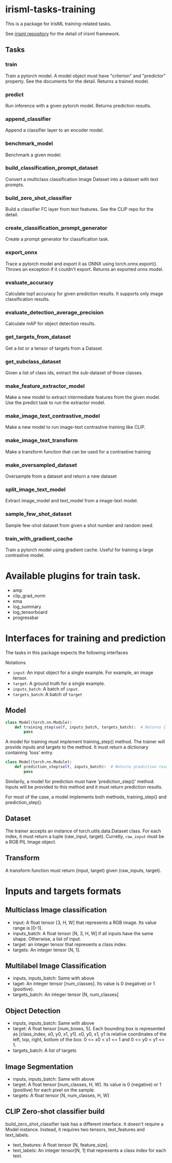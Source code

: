 # irisml-tasks-training

This is a package for IrisML training-related tasks.

See [irisml repository](https://github.com/microsoft/irisml) for the detail of irisml framework.

## Tasks

### train
Train a pytorch model. A model object must have "criterion" and "predictor" property. See the documents for the detail. Returns a trained model.

### predict
Run inference with a given pytorch model. Returns prediction results.

### append_classifier
Append a classifier layer to an encoder model.

### benchmark_model
Benchmark a given model.

### build_classification_prompt_dataset
Convert a multiclass classification Image Dataset into a dataset with text prompts.

### build_zero_shot_classifier
Build a classifier FC layer from text features. See the CLIP repo for the detail.

### create_classification_prompt_generator
Create a prompt generator for classification task.

### export_onnx
Trace a pytorch model and export it as ONNX using torch.onnx.export(). Throws an exception if it couldn't export. Returns an exported onnx model.

### evaluate_accuracy
Calculate top1 accuracy for given prediction results. It supports only image classification results.

### evaluate_detection_average_precision
Calculate mAP for object detection results.

### get_targets_from_dataset
Get a list or a tensor of targets from a Dataset.

### get_subclass_dataset
Given a list of class ids, extract the sub-dataset of those classes.

### make_feature_extractor_model
Make a new model to extract intermediate features from the given model. Use the predict task to run the extractor model.

### make_image_text_contrastive_model
Make a new model to run image-text contrastive training like CLIP.

### make_image_text_transform
Make a transform function that can be used for a contrastive training

### make_oversampled_dataset
Oversample from a dataset and return a new dataset

### split_image_text_model
Extract image_model and text_model from a image-text model.

### sample_few_shot_dataset
Sample few-shot dataset from given a shot number and random seed.

### train_with_gradient_cache
Train a pytorch model using gradient cache. Useful for training a large contrastive model.

# Available plugins for train task.
- amp
- clip_grad_norm
- ema
- log_summary
- log_tensorboard
- progressbar

# Interfaces for training and prediction
The tasks in this package expects the following interfaces

Notations
- ```input```: An input object for a single example. For example, an image tensor.
- ```target```: A ground truth for a single example.
- ```inputs_batch```: A batch of ```input```.
- ```targets_batch```: A batch of ```target```

## Model

```python
class Model(torch.nn.Module):
    def training_step(self, inputs_batch, targets_batch):  # Returns {'loss': loss_tensor}
        pass
```
A model for training must implement training_step() method. The trainer will provide inputs and targets to the method. It must return a dictionary containing 'loss' entry.

```python
class Model(torch.nn.Module):
    def prediction_step(self, inputs_batch):  # Returns prediction results
        pass 
```
Similarily, a model for prediction must have 'prediction_step()' method. Inputs will be provided to this method and it must return prediction results.

For most of the case, a model implements both methods, training_step() and prediction_step().

## Dataset
The trainer accepts an instance of torch.utils.data.Dataset class. For each index, it must return a tuple (raw_input, target). Curretly, `raw_input` must be a RGB PIL Image object.

## Transform
A transform function must return (input, target) given (raw_inputs, target).

# Inputs and targets formats
## Multiclass Image classification
- input: A float tensor [3, H, W] that represents a RGB image. Its value range is [0-1].
- inputs_batch: A float tensor [N, 3, H, W] if all inputs have the same shape. Otherwise, a list of input.
- target: an integer tensor that represents a class index.
- targets: An integer tensor [N, 1].

## Multilabel Image Classification
- inputs, inputs_batch: Same with above
- taget: An integer tensor [num_classes]. Its value is 0 (negative) or 1 (positive).
- targets_batch: An integer tensor [N, num_classes]

## Object Detection
- inputs, inputs_batch: Same with above
- target: A float tensor [num_boxes, 5]. Each bounding box is represented as [class_index, x0, y0, x1, y1]. x0, y0, x1, y1 is relative coordinates of the left, top, right, bottom of the box. 0 <= x0 < x1 <= 1 and 0 <= y0 < y1 <= 1.
- targets_batch: A list of targets

## Image Segmentation
- inputs, inputs_batch: Same with above
- target: A float tensor [num_classes, H, W]. Its value is 0 (negative) or 1 (positive) for each pixel on the sample.
- targets: A float tensor [N, num_classes, H, W]

## CLIP Zero-shot classifier build
build_zero_shot_classifier task has a different interface. It doesn't require a Model instance. Instead, it requires two tensors, text_features and text_labels. 
- text_features: A float tensor [N, feature_size].
- text_labels: An integer tensor[N, 1] that represents a class index for each text.
